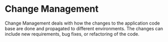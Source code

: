 # Change Management

Change Management deals with how the changes to the application code base are done and propagated to different environments. The changes can include new requirements, bug fixes, or refactoring of the code.
